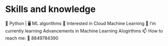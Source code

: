 # Skills and knowledge 
🐍 Python | 🖥️ ML algorithms
🔭 Interested in Cloud Machine Learning
🌱 I’m currently learning Advancements in Machine Learning Alogirthms
📫 How to reach me:
📱 8849784390
